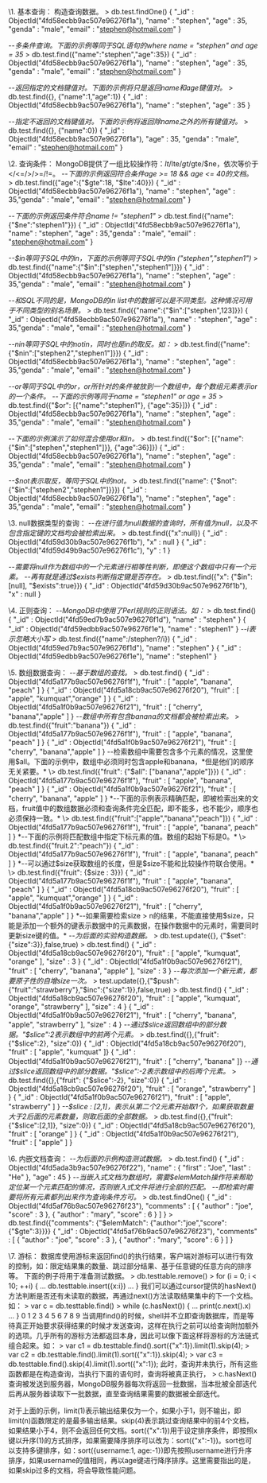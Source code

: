 \1. 基本查询：
  构造查询数据。
  \> db.test.findOne()
  {
     "_id" : ObjectId("4fd58ecbb9ac507e96276f1a"),
     "name" : "stephen",
     "age" : 35,
     "genda" : "male",
     "email" : "[stephen@hotmail.com](mailto:stephen@hotmail.com)"
  }
 
  *--多条件查询。下面的示例等同于SQL语句的where name = "stephen" and age = 35*
  \> db.test.find({"name":"stephen","age":35})
  { "_id" : ObjectId("4fd58ecbb9ac507e96276f1a"), "name" : "stephen", "age" : 35, "genda" : "male", "email" : "[stephen@hotmail.com](mailto:stephen@hotmail.com)" }
 
  *--返回指定的文档键值对。下面的示例将只是返回name和age键值对。*
  \> db.test.find({}, {"name":1,"age":1})
  { "_id" : ObjectId("4fd58ecbb9ac507e96276f1a"), "name" : "stephen", "age" : 35 }

 

  *--指定不返回的文档键值对。下面的示例将返回除name之外的所有键值对。*
  \> db.test.find({}, {"name":0})
  { "_id" : ObjectId("4fd58ecbb9ac507e96276f1a"), "age" : 35, "genda" : "male", "email" : "[stephen@hotmail.com](mailto:stephen@hotmail.com)" }
 
\2. 查询条件：
  MongoDB提供了一组比较操作符：$lt/$lte/$gt/$gte/$ne，依次等价于</<=/>/>=/!=。
  *--下面的示例返回符合条件age >= 18 && age <= 40的文档。*
  \> db.test.find({"age":{"$gte":18, "$lte":40}})
  { "_id" : ObjectId("4fd58ecbb9ac507e96276f1a"), "name" : "stephen", "age" : 35,"genda" : "male", "email" : "[stephen@hotmail.com](mailto:stephen@hotmail.com)" }
 
  *--下面的示例返回条件符合name != "stephen1"*
  \> db.test.find({"name":{"$ne":"stephen1"}})
  { "_id" : ObjectId("4fd58ecbb9ac507e96276f1a"), "name" : "stephen", "age" : 35,"genda" : "male", "email" : "[stephen@hotmail.com](mailto:stephen@hotmail.com)" }
 
  *--$in等同于SQL中的in，下面的示例等同于SQL中的in ("stephen","stephen1")*
  \> db.test.find({"name":{"$in":["stephen","stephen1"]}})
  { "_id" : ObjectId("4fd58ecbb9ac507e96276f1a"), "name" : "stephen", "age" : 35,"genda" : "male", "email" : "[stephen@hotmail.com](mailto:stephen@hotmail.com)" } 
 
  *--和SQL不同的是，MongoDB的in list中的数据可以是不同类型。这种情况可用于不同类型的别名场景。*
  \> db.test.find({"name":{"$in":["stephen",123]}})
  { "_id" : ObjectId("4fd58ecbb9ac507e96276f1a"), "name" : "stephen", "age" : 35,"genda" : "male", "email" : "[stephen@hotmail.com](mailto:stephen@hotmail.com)" } 
 
  *--$nin等同于SQL中的not in，同时也是$in的取反。如：*
  \> db.test.find({"name":{"$nin":["stephen2","stephen1"]}})
  { "_id" : ObjectId("4fd58ecbb9ac507e96276f1a"), "name" : "stephen", "age" : 35,"genda" : "male", "email" : "[stephen@hotmail.com](mailto:stephen@hotmail.com)" }
 
  *--$or等同于SQL中的or，$or所针对的条件被放到一个数组中，每个数组元素表示or的一个条件。*
  *--下面的示例等同于name = "stephen1" or age = 35*
  \> db.test.find({"$or": [{"name":"stephen1"}, {"age":35}]})
  { "_id" : ObjectId("4fd58ecbb9ac507e96276f1a"), "name" : "stephen", "age" : 35,"genda" : "male", "email" : "[stephen@hotmail.com](mailto:stephen@hotmail.com)" } 
 
  *--下面的示例演示了如何混合使用$or和$in。*
  \> db.test.find({"$or": [{"name":{"$in":["stephen","stephen1"]}}, {"age":36}]})
  { "_id" : ObjectId("4fd58ecbb9ac507e96276f1a"), "name" : "stephen", "age" : 35,"genda" : "male", "email" : "[stephen@hotmail.com](mailto:stephen@hotmail.com)" } 
 
  *--$not表示取反，等同于SQL中的not。*
  \> db.test.find({"name": {"$not": {"$in":["stephen2","stephen1"]}}})
  { "_id" : ObjectId("4fd58ecbb9ac507e96276f1a"), "name" : "stephen", "age" : 35,"genda" : "male", "email" : "[stephen@hotmail.com](mailto:stephen@hotmail.com)" }

 

\3. null数据类型的查询：
  *--在进行值为null数据的查询时，所有值为null，以及不包含指定键的文档均会被检索出来。*
  \> db.test.find({"x":null})
  { "_id" : ObjectId("4fd59d30b9ac507e96276f1b"), "x" : null }
  { "_id" : ObjectId("4fd59d49b9ac507e96276f1c"), "y" : 1 }
 
  *--需要将null作为数组中的一个元素进行相等性判断，即便这个数组中只有一个元素。*
  *--再有就是通过$exists判断指定键是否存在。*
  \> db.test.find({"x": {"$in": [null], "$exists":true}})
  { "_id" : ObjectId("4fd59d30b9ac507e96276f1b"), "x" : null }
 
\4. 正则查询：
  *--MongoDB中使用了Perl规则的正则语法。如：*
  \> db.test.find()
  { "_id" : ObjectId("4fd59ed7b9ac507e96276f1d"), "name" : "stephen" }
  { "_id" : ObjectId("4fd59edbb9ac507e96276f1e"), "name" : "stephen1" }
  *--i表示忽略大小写*
  \> db.test.find({"name":/stephen?/i})
  { "_id" : ObjectId("4fd59ed7b9ac507e96276f1d"), "name" : "stephen" }
  { "_id" : ObjectId("4fd59edbb9ac507e96276f1e"), "name" : "stephen1" } 
 
\5. 数组数据查询：
  *--基于数组的查找。*
  \> db.test.find()
  { "_id" : ObjectId("4fd5a177b9ac507e96276f1f"), "fruit" : [ "apple", "banana", "peach" ] }
  { "_id" : ObjectId("4fd5a18cb9ac507e96276f20"), "fruit" : [ "apple", "kumquat","orange" ] }
  { "_id" : ObjectId("4fd5a1f0b9ac507e96276f21"), "fruit" : [ "cherry", "banana","apple" ] }
  *--数组中所有包含banana的文档都会被检索出来。*
  \> db.test.find({"fruit":"banana"})
  { "_id" : ObjectId("4fd5a177b9ac507e96276f1f"), "fruit" : [ "apple", "banana", "peach" ] }
  { "_id" : ObjectId("4fd5a1f0b9ac507e96276f21"), "fruit" : [ "cherry", "banana","apple" ] }
  --检索数组中需要包含多个元素的情况，这里使用$all。下面的示例中，数组中必须同时包含apple和banana，*但是他们的顺序无关紧要。*
  \> db.test.find({"fruit": {"$all": ["banana","apple"]}})
  { "_id" : ObjectId("4fd5a177b9ac507e96276f1f"), "fruit" : [ "apple", "banana", "peach" ] }
  { "_id" : ObjectId("4fd5a1f0b9ac507e96276f21"), "fruit" : [ "cherry", "banana", "apple" ] } 
  *--下面的示例表示精确匹配，即被检索出来的文档，fruit值中的数组数据必须和查询条件完全匹配，即不能多，也不能少，顺序也必须保持一致。*
  \> db.test.find({"fruit":["apple","banana","peach"]})
  { "_id" : ObjectId("4fd5a177b9ac507e96276f1f"), "fruit" : [ "apple", "banana", peach" ] } 
  *--下面的示例将匹配数组中指定下标元素的值。数组的起始下标是0。*
  \> db.test.find({"fruit.2":"peach"})
  { "_id" : ObjectId("4fd5a177b9ac507e96276f1f"), "fruit" : [ "apple", "banana", peach" ] } 
  *--可以通过$size获取数组的长度，但是$size不能和比较操作符联合使用。*
  \> db.test.find({"fruit": {$size : 3}})
  { "_id" : ObjectId("4fd5a177b9ac507e96276f1f"), "fruit" : [ "apple", "banana", "peach" ] }
  { "_id" : ObjectId("4fd5a18cb9ac507e96276f20"), "fruit" : [ "apple", "kumquat","orange" ] }
  { "_id" : ObjectId("4fd5a1f0b9ac507e96276f21"), "fruit" : [ "cherry", "banana","apple" ] } 
  *--如果需要检索size > n的结果，不能直接使用$size，只能是添加一个额外的键表示数据中的元素数据，在操作数据中的元素时，需要同时更新size键的值。*
  *--为后面的实验构造数据。*
  \> db.test.update({}, {"$set": {"size":3}},false,true)
  \> db.test.find()
  { "_id" : ObjectId("4fd5a18cb9ac507e96276f20"), "fruit" : [ "apple", "kumquat", "orange" ], "size" : 3 }
  { "_id" : ObjectId("4fd5a1f0b9ac507e96276f21"), "fruit" : [ "cherry", "banana", "apple" ], "size" : 3 } 
  *--每次添加一个新元素，都要原子性的自增size一次。*
  \> test.update({},{"$push": {"fruit":"strawberry"},"$inc":{"size":1}},false,true)
  \> db.test.find()
  { "_id" : ObjectId("4fd5a18cb9ac507e96276f20"), "fruit" : [ "apple", "kumquat", "orange", "strawberry" ], "size" : 4 }
  { "_id" : ObjectId("4fd5a1f0b9ac507e96276f21"), "fruit" : [ "cherry", "banana", "apple", "strawberry" ], "size" : 4 }
  *--通过$slice返回数组中的部分数据。"$slice":2表示数组中的前两个元素。*
  \> db.test.find({},{"fruit": {"$slice":2}, "size":0})
  { "_id" : ObjectId("4fd5a18cb9ac507e96276f20"), "fruit" : [ "apple", "kumquat" ]}
  { "_id" : ObjectId("4fd5a1f0b9ac507e96276f21"), "fruit" : [ "cherry", "banana" ]} 
  *--通过$slice返回数组中的部分数据。"$slice":-2表示数组中的后两个元素。*
  \> db.test.find({},{"fruit": {"$slice":-2}, "size":0})
  { "_id" : ObjectId("4fd5a18cb9ac507e96276f20"), "fruit" : [ "orange", "strawberry" ] }
  { "_id" : ObjectId("4fd5a1f0b9ac507e96276f21"), "fruit" : [ "apple", "strawberry" ] }
  *--$slice : [2,1]，表示从第二个2元素开始取1个，如果获取数量大于2后面的元素数量，则取后面的全部数据。*
  \> db.test.find({},{"fruit": {"$slice":[2,1]}, "size":0})
  { "_id" : ObjectId("4fd5a18cb9ac507e96276f20"), "fruit" : [ "orange" ] }
  { "_id" : ObjectId("4fd5a1f0b9ac507e96276f21"), "fruit" : [ "apple" ] }
 
\6. 内嵌文档查询：
  *--为后面的示例构造测试数据。*
  \> db.test.find()
  { "_id" : ObjectId("4fd5ada3b9ac507e96276f22"), "name" : { "first" : "Joe", "last" : "He" }, "age" : 45 }
  *--当嵌入式文档为数组时，需要$elemMatch操作符来帮助定位某一个元素匹配的情况，否则嵌入式文件将进行全部的匹配。*
  *--即检索时需要将所有元素都列出来作为查询条件方可。*
  \> db.test.findOne()
  {
     "_id" : ObjectId("4fd5af76b9ac507e96276f23"),
     "comments" : [
         {
             "author" : "joe",
             "score" : 3
         },
         {
             "author" : "mary",
             "score" : 6
         }
     ]
  }
  \> db.test.find({"comments": {"$elemMatch": {"author":"joe","score":{"$gte":3}}}}
  { "_id" : ObjectId("4fd5af76b9ac507e96276f23"), "comments" : [ { "author" : "joe", "score" : 3 }, { "author" : "mary", "score" : 6 } ] }
 
\7. 游标：
  数据库使用游标来返回find()的执行结果，客户端对游标可以进行有效的控制，如：限定结果集的数量、跳过部分结果、基于任意键的任意方向的排序等。
  下面的例子将用于准备测试数据。
  \> db.testtable.remove()
  \> for (i = 0; i < 10; ++i) {
  ... db.testtable.insert({x:i})
  ... }
  我们可以通过cursor提供的hasNext()方法判断是否还有未读取的数据，再通过next()方法读取结果集中的下一个文档。如：
  \> var c = db.testtable.find()
  \> while (c.hasNext()) {
  ... print(c.next().x)
  ... }
  0
  1
  2
  3
  4
  5
  6
  7
  8
  9
  当调用find()的时候，shell并不立即查询数据库，而是等待真正开始要求获得结果的时候才发送查询，这样在执行之前可以给查询附加额外的选项。几乎所有的游标方法都返回本身，因此可以像下面这样将游标的方法链式组合起来。如：
  \> var c1 = db.testtable.find().sort({"x":1}).limit(1).skip(4);
  \> var c2 = db.testtable.find().limit(1).sort({"x":1}).skip(4);
  \> var c3 = db.testtable.find().skip(4).limit(1).sort({"x":1});
  此时，查询并未执行，所有这些函数都是在构造查询，当执行下面的语句时，查询将被真正执行，
  \> c.hasNext()
  查询被发送到服务器，MongoDB服务器每次将返回一批数据，当本批被全部迭代后再从服务器读取下一批数据，直至查询结果需要的数据被全部迭代。
 
  对于上面的示例，limit(1)表示输出结果仅为一个，如果小于1，则不输出，即limit(n)函数限定的是最多输出结果。skip(4)表示跳过查询结果中的前4个文档，如果结果小于4，则不会返回任何文档。sort({"x":1})用于设定排序条件，即按照x键以升序(1)的方式排序，如果需要降序排序可以改为：sort({"x":-1})。sort也可以支持多键排序，如：sort({username:1, age:-1})即先按照username进行升序排序，如果username的值相同，再以age键进行降序排序。这里需要指出的是，如果skip过多的文档，将会导致性能问题。 